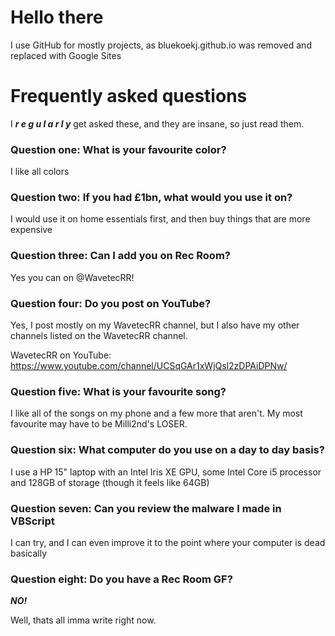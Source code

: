 #  Hello there

I use GitHub for mostly projects, as bluekoekj.github.io was removed and replaced with Google Sites

# Frequently asked questions

I ***r e g u l a r l y*** get asked these, and they are insane, so just read them.

### Question one: What is your favourite color?

I like all colors

### Question two: If you had £1bn, what would you use it on?

I would use it on home essentials first, and then buy things that are more expensive

### Question three: Can I add you on Rec Room?

Yes you can on @WavetecRR! 

### Question four: Do you post on YouTube?

Yes, I post mostly on my WavetecRR channel, but I also have my other channels listed on the WavetecRR channel. 

WavetecRR on YouTube: https://www.youtube.com/channel/UCSqGAr1xWjQsl2zDPAiDPNw/

### Question five: What is your favourite song?

I like all of the songs on my phone and a few more that aren't. My most favourite may have to be Milli2nd's LOSER.

### Question six: What computer do you use on a day to day basis?

I use a HP 15" laptop with an Intel Iris XE GPU, some Intel Core i5 processor and 128GB of storage (though it feels like 64GB)

### Question seven: Can you review the malware I made in VBScript

I can try, and I can even improve it to the point where your computer is dead basically

### Question eight: Do you have a Rec Room GF?

***NO!***

Well, thats all imma write right now.

